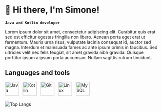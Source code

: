 # 🎸 Hi there, I'm Simone! 

**`Java and Kotlin developer`**

Lorem ipsum dolor sit amet, consectetur adipiscing elit. Curabitur quis erat sed est efficitur egestas fringilla non libero. Aenean porta eget erat ut fermentum. Mauris urna risus, vulputate lacinia consequat id, auctor sed magna. Interdum et malesuada fames ac ante ipsum primis in faucibus. Sed ultricies velit nec felis feugiat, sit amet gravida nibh gravida. Quisque porttitor ipsum a ipsum porta accumsan. Nullam sagittis rutrum tincidunt.


## Languages and tools
<img align="left" alt="Java" width="45px" style="padding-right:10px;" src="https://cdn.jsdelivr.net/gh/devicons/devicon/icons/java/java-original.svg"/>
<img align="left" alt="Kotlin" width="45px" style="padding-right:10px;" src="https://cdn.jsdelivr.net/gh/devicons/devicon@latest/icons/kotlin/kotlin-plain.svg"/>
<img align="left" alt="Git" width="45px" style="padding-right:10px;" src="https://cdn.jsdelivr.net/gh/devicons/devicon/icons/git/git-original.svg" />
<img align="left" alt="Linux" width="45px" style="padding-right:10px;" src="https://cdn.jsdelivr.net/gh/devicons/devicon/icons/linux/linux-original.svg" />
<img align="left" alt="MySQL" width="45px" style="padding-right:10px;" src="https://cdn.jsdelivr.net/gh/devicons/devicon@latest/icons/mysql/mysql-original.svg"/>

<br />
<br />
<br />

![Top Langs](https://github-readme-stats.vercel.app/api/top-langs/?username=smnprn&layout=compact&theme=github_dark)

<!--
**smnprn/smnprn** is a ✨ _special_ ✨ repository because its `README.md` (this file) appears on your GitHub profile.

Here are some ideas to get you started:

- 🔭 I’m currently working on ...
- 🌱 I’m currently learning ...
- 👯 I’m looking to collaborate on ...
- 🤔 I’m looking for help with ...
- 💬 Ask me about ...
- 📫 How to reach me: ...
- 😄 Pronouns: ...
- ⚡ Fun fact: ...
-->
